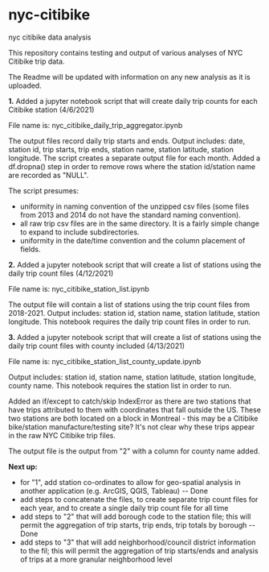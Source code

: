 # nyc-citibike
nyc citibike data analysis

This repository contains testing and output of various analyses of NYC Citibike trip data.

The Readme will be updated with information on any new analysis as it is uploaded. 

**1.** Added a jupyter notebook script that will create daily trip counts for each Citibike station (4/6/2021)

File name is: nyc_citibike_daily_trip_aggregator.ipynb

The output files record daily trip starts and ends.
Output includes: date, station id, trip starts, trip ends, station name, station latitude, station longitude.
The script creates a separate output file for each month.
Added a df.dropna() step in order to remove rows where the station id/station name are recorded as "NULL".

The script presumes:
- uniformity in naming convention of the unzipped csv files (some files from 2013 and 2014 do not have the standard naming convention).
- all raw trip csv files are in the same directory. It is a fairly simple change to expand to include subdirectories.
- uniformity in the date/time convention and the column placement of fields.

**2.** Added a jupyter notebook script that will create a list of stations using the daily trip count files (4/12/2021)

File name is: nyc_citibike_station_list.ipynb

The output file will contain a list of stations using the trip count files from 2018-2021.
Output includes: station id, station name, station latitude, station longitude.
This notebook requires the daily trip count files in order to run.

**3.** Added a jupyter notebook script that will create a list of stations using the daily trip count files with county included (4/13/2021)

File name is: nyc_citibike_station_list_county_update.ipynb

Output includes: station id, station name, station latitude, station longitude, county name.
This notebook requires the station list in order to run.

Added an if/except to catch/skip IndexError as there are two stations that have trips attributed to them with coordinates that fall outside the US. 
These two stations are both located on a block in Montreal - this may be a Citibike bike/station manufacture/testing site?
It's not clear why these trips appear in the raw NYC Citibike trip files.

The output file is the output from "2" with a column for county name added.

**Next up:**
- for "1", add station co-ordinates to allow for geo-spatial analysis in another application (e.g. ArcGIS, QGIS, Tableau) -- Done
- add steps to concatenate the files, to create separate trip count files for each year, and to create a single daily trip count file for all time
- add steps to "2" that will add borough code to the station file; this will permit the aggregation of trip starts, trip ends, trip totals by borough -- Done
- add steps to "3" that will add neighborhood/council district information to the fil; this will permit the aggregation of trip starts/ends and analysis of trips at a more granular neighborhood level
